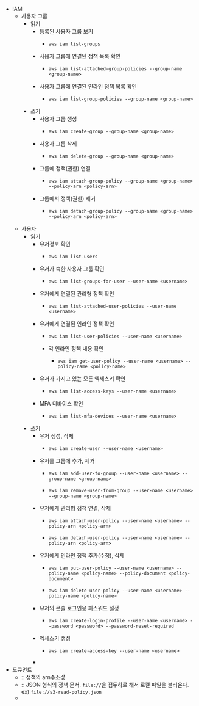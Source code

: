 - IAM
	- 사용자 그룹
		- 읽기
			- 등록된 사용자 그룹 보기
				- ```shell
				  aws iam list-groups
				  ```
			- 사용자 그룹에 연결된 정책 목록 확인
				- ```shell
				  aws iam list-attached-group-policies --group-name <group-name>
				  ```
			- 사용자 그룹에 연결된 인라인 정책 목록 확인
				- ```shell
				  aws iam list-group-policies --group-name <group-name>
				  ```
		- 쓰기
			- 사용자 그룹 생성
				- ```shell
				  aws iam create-group --group-name <group-name>
				  ```
			- 사용자 그룹 삭제
				- ```shell
				  aws iam delete-group --group-name <group-name>
				  ```
			- 그룹에 정책(권한) 연결
				- ```shell
				  aws iam attach-group-policy --group-name <group-name> --policy-arn <policy-arn>
				  ```
			- 그룹에서 정책(권한) 제거
				- ```shell
				  aws iam detach-group-policy --group-name <group-name> --policy-arn <policy-arn>
				  ```
	- 사용자
		- 읽기
			- 유저정보 확인
				- ```shell
				  aws iam list-users
				  ```
			- 유저가 속한 사용자 그룹 확인
				- ```shell
				  aws iam list-groups-for-user --user-name <username>
				  ```
			- 유저에게 연결된 관리형 정책 확인
				- ```shell
				  aws iam list-attached-user-policies --user-name <username>
				  ```
			- 유저에게 연결된 인라인 정책 확인
				- ```shell
				  aws iam list-user-policies --user-name <username>
				  ```
				- 각 인라인 정책 내용 확인
					- ```shell
					  aws iam get-user-policy --user-name <username> --policy-name <policy-name>
					  ```
			- 유저가 가지고 있는 모든 엑세스키 확인
				- ```shell
				  aws iam list-access-keys --user-name <username>
				  ```
			- MFA 디바이스 확인
				- ```shell
				  aws iam list-mfa-devices --user-name <username>
				  ```
		- 쓰기
			- 유저 생성, 삭제
				- ```shell
				  aws iam create-user --user-name <username>
				  ```
			- 유저를 그룹에 추가, 제거
				- ```shell
				  aws iam add-user-to-group --user-name <username> --group-name <group-name>
				  ```
				- ```shell
				  aws iam remove-user-from-group --user-name <username> --group-name <group-name>
				  ```
			- 유저에게 관리형 정책 연결, 삭제
				- ```shell
				  aws iam attach-user-policy --user-name <username> --policy-arn <policy-arn>
				  ```
				- ```shell
				  aws iam detach-user-policy --user-name <username> --policy-arn <policy-arn>
				  ```
			- 유저에게 인라인 정책 추가(수정), 삭제
				- ```shell
				  aws iam put-user-policy --user-name <username> --policy-name <policy-name> --policy-document <policy-document>
				  ```
				- ```shell
				  aws iam delete-user-policy --user-name <username> --policy-name <policy-name>
				  ```
			- 유저의 콘솔 로그인용 패스워드 설정
				- ```shell
				  aws iam create-login-profile --user-name <username> --password <password> --password-reset-required
				  ```
			- 엑세스키 생성
				- ```shell
				  aws iam create-access-key --user-name <username>
				  ```
			-
- 도큐먼트
	- <policy-arn>:: 정책의 arn주소값
	- <policy-document>:: JSON 형식의 정책 문서. `file://`을 접두하로 해서 로컬 파일을 불러온다. ex) `file://s3-read-policy.json`
	-